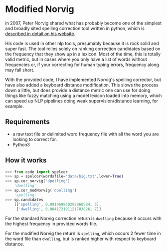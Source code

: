 # Modified Norvig

in 2007, Peter Norvig shared what has probably become one of the simplest and broadly sited spelling correction tool written in python, which is [described in detail on his website](http://norvig.com/spell-correct.html).

His code is used in other nlp tools, presumably because it is rock solid and super fast. The tool relies solely on ranking correction candidates based on the frequency that they show up in a lexicon. Most of the time, this is totally valid metric, but in cases where you only have a list of words without frequencies or, if your correcting for human typing errors, frequency along may fall short.

With the provided code, I have implemented Norvig's spelling corrector, but have also added a keyboard distance modification. This slows the process down a little, but does provide a distance metric one can use for doing things like fuzzy matching using a model lexicon loaded into memory, which can speed up NLP pipelines doing weak supervision/distance learning, for example.

## Requirements

- a raw text file or delimited word frequency file with all the word you are looking to correct for.
- Python3

## How it works

```python
>>> from code import spelcor
>>> sp = spelcor(wordsfile='data/big.txt',lower=True)
>>> sp.cor_norvig('dpellimg')
    'dwelling'
>>> sp.cor_modNorvig('dpellimg')
    'spelling'
>>> sp.candidates
    [['spelling', 0.091969860292860584, 5],
     ['dwelling', 0.084172191121783826, 7]]
```

For the standard Norvig correction return is `dwelling` because it occurs with the highest frequency in provided words file.

For the modified Norvig the return is `spelling`, which occurs 2 fewer time in the word file than `dwelling`, but is ranked higher with respect to keyboard distance.
